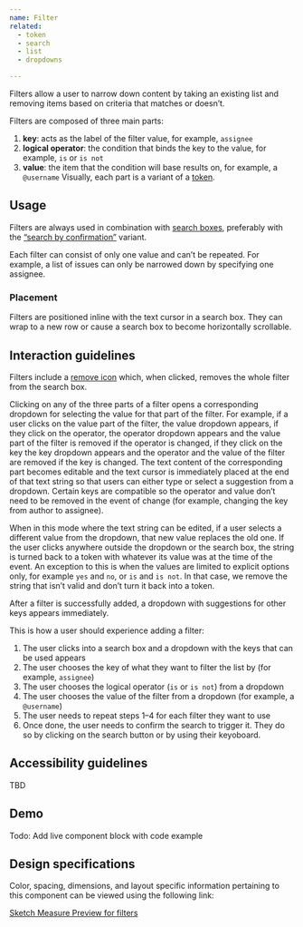 ```yaml
---
name: Filter
related:
  - token
  - search
  - list
  - dropdowns

---
```


Filters allow a user to narrow down content by taking an existing list and removing items based on criteria that matches or doesn’t.

Filters are composed of three main parts:

1. **key**: acts as the label of the filter value, for example, `assignee`
1. **logical operator**: the condition that binds the key to the value, for example, `is` or `is not`
1. **value**: the item that the condition will base results on, for example, a `@username`
Visually, each part is a variant of a [token](/components/token/).

## Usage

Filters are always used in combination with [search boxes](/components/search/), preferably with the [“search by confirmation”](#filters-with-“search-by-confirmation”-search-boxes) variant.

Each filter can consist of only one value and can’t be repeated. For example, a list of issues can only be narrowed down by specifying one assignee.

### Placement

Filters are positioned inline with the text cursor in a search box. They can wrap to a new row or cause a search box to become horizontally scrollable.

## Interaction guidelines

Filters include a [remove icon](http://gitlab-org.gitlab.io/gitlab-svgs/?q=~close) which, when clicked, removes the whole filter from the search box.

Clicking on any of the three parts of a filter opens a corresponding dropdown for selecting the value for that part of the filter. For example, if a user clicks on the value part of the filter, the value dropdown appears, if they click on the operator, the operator dropdown appears and the value part of the filter is removed if the operator is changed, if they click on the key the key dropdown appears and the operator and the value of the filter are removed if the key is changed. The text content of the corresponding part becomes editable and the text cursor is immediately placed at the end of that text string so that users can either type or select a suggestion from a dropdown. Certain keys are compatible so the operator and value don’t need to be removed in the event of change (for example, changing the key from author to assignee).

When in this mode where the text string can be edited, if a user selects a different value from the dropdown, that new value replaces the old one. If the user clicks anywhere outside the dropdown or the search box, the string is turned back to a token with whatever its value was at the time of the event. An exception to this is when the values are limited to explicit options only, for example `yes` and `no`, or `is` and `is not`. In that case, we remove the string that isn’t valid and don’t turn it back into a token.

After a filter is successfully added, a dropdown with suggestions for other keys appears immediately.

This is how a user should experience adding a filter: 

1. The user clicks into a search box and a dropdown with the keys that can be used appears
1. The user chooses the key of what they want to filter the list by (for example, `assignee`)
1. The user chooses the logical operator (`is` or `is not`) from a dropdown
1. The user chooses the value of the filter from a dropdown (for example, a `@username`)
1. The user needs to repeat steps 1–4 for each filter they want to use
1. Once done, the user needs to confirm the search to trigger it. They do so by clicking on the search button or by using their keyoboard.

## Accessibility guidelines

TBD

## Demo

Todo: Add live component block with code example

## Design specifications

Color, spacing, dimensions, and layout specific information pertaining to this component can be viewed using the following link:

[Sketch Measure Preview for filters](https://gitlab-org.gitlab.io/gitlab-design/hosted/design-gitlab-specs/filters-spec-previews/)
